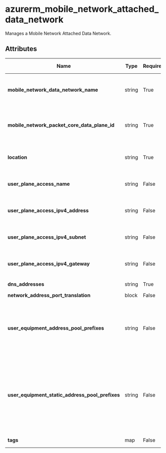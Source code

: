 # azurerm_mobile_network_attached_data_network

Manages a Mobile Network Attached Data Network.

## Attributes

| Name | Type | Required? | Default  | possible values | Description |
| ---- | ---- | --------- | -------- | ----------- | ----------- |
| **mobile_network_data_network_name** | string | True | -  |  -  | Specifies the name of the `azurerm_mobile_network_data_network` which the Attached Data Network belongs to, Changing this forces a new Mobile Network Attached Data Network to be created. | 
| **mobile_network_packet_core_data_plane_id** | string | True | -  |  -  | Specifies the ID of the `azurerm_mobile_network_packet_core_data_plane` which the Mobile Network Attached Data Network belongs to. Changing this forces a new Mobile Network Attached Data Network to be created. | 
| **location** | string | True | -  |  -  | Specifies the Azure Region where the Mobile Network Attached Data Network should exist. Changing this forces a new Mobile Network Attached Data Network to be created. | 
| **user_plane_access_name** | string | False | -  |  -  | Specifies the logical name for the user data plane interface. This should match one of the interfaces configured on your Azure Stack Edge device. | 
| **user_plane_access_ipv4_address** | string | False | -  |  -  | The IPv4 address for the user data plane interface. This should match one of the interfaces configured on your Azure Stack Edge device. | 
| **user_plane_access_ipv4_subnet** | string | False | -  |  -  | The IPv4 subnet for the user data plane interface. This should match one of the interfaces configured on your Azure Stack Edge device. | 
| **user_plane_access_ipv4_gateway** | string | False | -  |  -  | The default IPv4 gateway for the user data plane interface. This should match one of the interfaces configured on your Azure Stack Edge device. | 
| **dns_addresses** | string | True | -  |  -  | Specifies the DNS servers to signal to UEs to use for this attached data network. | 
| **network_address_port_translation** | block | False | -  |  -  | A `network_address_port_translation` block. | 
| **user_equipment_address_pool_prefixes** | string | False | -  |  -  | Specifies the user equipment (UE) address pool prefixes for the attached data network from which the packet core instance will dynamically assign IP addresses to UEs. The packet core instance assigns an IP address to a UE when the UE sets up a PDU session. At least one of `user_equipment_address_pool_prefixes` and `user_equipment_static_address_pool_prefix`. If you define both, they must be of the same size. | 
| **user_equipment_static_address_pool_prefixes** | string | False | -  |  -  | Specifies the user equipment (UE) address pool prefixes for the attached data network from which the packet core instance will assign static IP addresses to UEs. The packet core instance assigns an IP address to a UE when the UE sets up a PDU session. The static IP address for a specific UE is set in StaticIPConfiguration on the corresponding SIM resource. At least one of `user_equipment_address_pool_prefix` and `user_equipment_static_address_pool_prefixes`. If you define both, they must be of the same size. | 
| **tags** | map | False | -  |  -  | A mapping of tags which should be assigned to the Mobile Network Attached Data Network. | 

